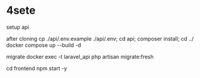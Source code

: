 # 4sete
 

setup api

after cloning
cp ./api/.env.example ./api/.env; cd api; composer install; cd ../
docker compose up --build -d

migrate
docker exec -t laravel_api php artisan migrate:fresh

cd frontend
npm start -y